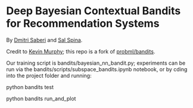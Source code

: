 # Deep Bayesian Contextual Bandits for Recommendation Systems

By [Dmitri Saberi](http://github.com/dmitrisaberi) and [Sal Spina](https://github.com/salrspina).

Credit to [Kevin Murphy](https://github.com/murphyk); this repo is a fork of [probml/bandits](https://github.com/probml/bandits).

Our training script is bandits/bayesian_nn_bandit.py; experiments can be run via the bandits/scripts/subspace_bandits.ipynb notebook, or by cding into the project folder and running:

python bandits test

python bandits run_and_plot
